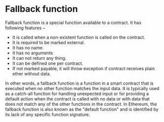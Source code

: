 # Fallback function
Fallback function is a special function available to a contract. It has following features −

* It is called when a non-existent function is called on the contract.
* It is required to be marked external.
* It has no name.
* It has no arguments
* It can not return any thing.
* It can be defined one per contract.
* If not marked payable, it will throw exception if contract receives plain ether without data.

In other words, a fallback function is a function in a smart contract that is executed when no other function matches the input data. It is typically used as a catch-all function for handling unexpected input or for providing a default action when the contract is called with no data or with data that does not match any of the other functions in the contract. In Ethereum, the fallback function is also known as the "default function" and is identified by its lack of any specific function signature.